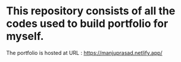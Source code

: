# This repository consists of all the codes used to build portfolio for myself.
The portfolio is hosted at URL : https://manjuprasad.netlify.app/
